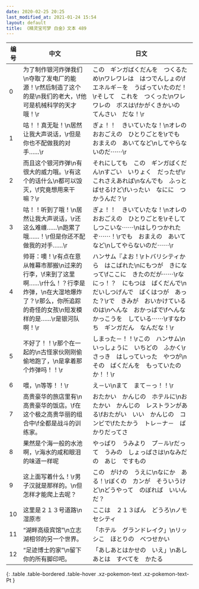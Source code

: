 ```yaml
---
date: 2020-02-25 20:25
last_modified_at: 2021-01-24 15:54
layout: default
title: 《精灵宝可梦 白金》文本 489
---
```

| 编号 | 中文 | 日文 |
| ---- | ---- | ---- |
| 0 | 为了制作银河炸弹我们\n夺取了发电厂的能源！\r然后制造了这个的是\n我们的老大，\f他可是机械科学的天才哦！\r | この　ギンガばくだんを　つくるため\nワレワレは　はつでんしょの\fエネルギ－を　うばっていたのだ！\rそして　これを　つくった\nワレワレの　ボスは\fかがくきかいの　てんさい　だな！\r |
| 1 | 咕！！真无耻！\n居然让我大声说话，\r但是你也不配做我的对手……\r | ぎょ！！　きいていたな！\nオレの　おおごえの　ひとりごとを\rでも　おまえの　あいてなど\nしてやらないのだ⋯⋯\r |
| 2 | 而且这个银河炸弹\n有很大的威力哦。\r有这个的话什么\n都可以毁灭，\f究竟想用来干嘛？\r | それにしても　この　ギンガばくだん\nすごい　いりょく　だったぜ\rこれさえあれば\nなんでも　ふっとばせるけど\fいったい　なにに　つかうんだ？\r |
| 3 | 咕！！听到了哦！\n居然让我大声说话，\r还这么难缠……\n跑累了哦……！\r但是你还不配做我的对手……\r | ぎょ！！　きいていたな！\nオレの　おおごえの　ひとりごとを\rそして　しつこいな⋯⋯\nはしりつかれたぞ⋯⋯！\rでも　おまえの　あいてなど\nしてやらないのだ⋯⋯\r |
| 4 | 帅哥：噢！\r有点在意从帷幕市那搬\n过来的行李，\f来到了这里啊……\r什么！？行李是炸弹，\n在大湿地爆炸了？\r那么，你所追踪的奇怪的女孩\n短发模样的是……\r是银河队啊！\r | ハンサム『よお！\rトバリシティから　はこばれた\nにもつが　きになって\fここに　きたのだが⋯⋯\rなにっ！？　にもつは　ばくだんで\nだいしつげんで　ばくはつが　あった？\rで　きみが　おいかけているのは\nへんな　おかっぱで\fへんな　かっこうを　している⋯⋯\rすなわち　ギンガだん　なんだな！\r |
| 5 | 不好了！！\r那个在一起的\n古怪家伙刚刚偷偷地跑了，\n是拿着那个炸弹吗！！\r | しまった－！！\rこの　ハンサム\nいっしょうに　いちどの　ふかく\rさっき　はしっていった　やつが\nその　ばくだんを　もっていたのか！！\r |
| 6 | 喂，\n等等！！\r | え－い\nまて　まて－っ！！\r |
| 7 | 高贵豪华的旅店里有\n高贵豪华的饭店。\f在这个极之高贵华丽的组合中\f全都是战斗的训练家。 | おたかい　かんじの　ホテルに\nおたかい　かんじの　レストランがある\fおたがい　いい　かんじの　コンビで\fたたかう　トレ－ナ－　ばかりだってさ |
| 8 | 果然是个海一般的水池啊，\r海水的咸和眼泪的味道一样呢 | やっぱり　うみより　プ－ル\rだって　うみの　しょっぱさは\nなみだの　あじ　ですもの |
| 9 | 这上面写着什么！\r男子汉就是那样的。\n但怎样才能爬上去呢？ | この　がけの　うえに\nなにか　ある！\rぼくの　カンが　そういうけど\nどうやって　のぼれば　いいんだ？ |
| 10 | 这里是２１３号道路\n湿原市 | ここは　２１３ばん　どうろ\nノモセシティ |
| 11 | “湖畔高级宾馆”\n立志湖相邻的另一个世界。 | 「ホテル　グランドレイク」\nリッシこ　ほとりの　べつせかい |
| 12 | “足迹博士的家”\n留下你的所有脚印吧。 | 「あしあとはかせの　いえ」\nあしあとは　すべてを　かたる |
{: .table .table-bordered .table-hover .xz-pokemon-text .xz-pokemon-text-Pt }